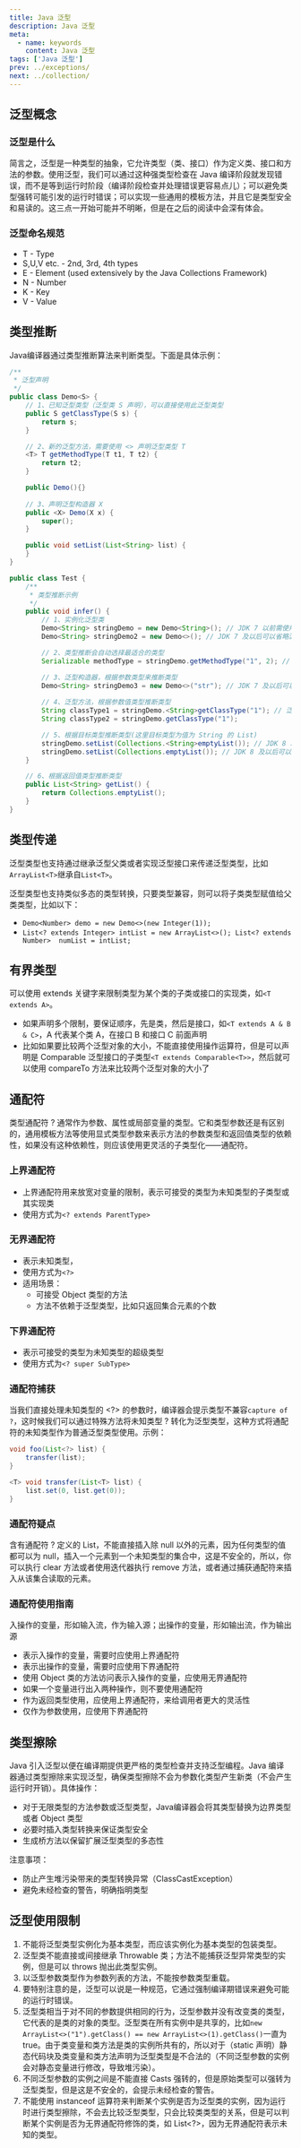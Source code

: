 ```yaml
---
title: Java 泛型
description: Java 泛型
meta:
  - name: keywords
    content: Java 泛型
tags: ['Java 泛型']
prev: ../exceptions/
next: ../collection/
---
```


## 泛型概念

### 泛型是什么

简言之，泛型是一种类型的抽象，它允许类型（类、接口）作为定义类、接口和方法的参数。使用泛型，我们可以通过这种强类型检查在 Java 编译阶段就发现错误，而不是等到运行时阶段（编译阶段检查并处理错误更容易点儿）；可以避免类型强转可能引发的运行时错误；可以实现一些通用的模板方法，并且它是类型安全和易读的。这三点一开始可能并不明晰，但是在之后的阅读中会深有体会。

### 泛型命名规范

- T - Type
- S,U,V etc. - 2nd, 3rd, 4th types
- E - Element (used extensively by the Java Collections Framework)
- N - Number
- K - Key
- V - Value

## 类型推断

Java编译器通过类型推断算法来判断类型。下面是具体示例：

```java
/**
 * 泛型声明
 */
public class Demo<S> {
    // 1、已知泛型类型（泛型类 S 声明），可以直接使用此泛型类型
    public S getClassType(S s) {
        return s;
    }

    // 2、新的泛型方法，需要使用 <> 声明泛型类型 T
    <T> T getMethodType(T t1, T t2) {
        return t2;
    }

    public Demo(){}
    
    // 3、声明泛型构造器 X
    public <X> Demo(X x) {
        super();
    }

    public void setList(List<String> list) {
    }
}

public class Test {
    /**
     * 类型推断示例
     */
    public void infer() {
        // 1、实例化泛型类
        Demo<String> stringDemo = new Demo<String>(); // JDK 7 以前需使用尖括号声明泛型类类型
        Demo<String> stringDemo2 = new Demo<>(); // JDK 7 及以后可以省略泛型类类型

        // 2、类型推断会自动选择最适合的类型
        Serializable methodType = stringDemo.getMethodType("1", 2); // 这里传入两个不同类型的值，它返回两个类型公共的父类型

        // 3、泛型构造器，根据参数类型来推断类型
        Demo<String> stringDemo3 = new Demo<>("str"); // JDK 7 及以后可以省略泛型类类型
        
        // 4、泛型方法，根据参数值类型推断类型
        String classType1 = stringDemo.<String>getClassType("1"); // 泛型类型可省略
        String classType2 = stringDemo.getClassType("1");

        // 5、根据目标类型推断类型(这里目标类型为值为 String 的 List)
        stringDemo.setList(Collections.<String>emptyList()); // JDK 8 以前需要指明泛型类型
        stringDemo.setList(Collections.emptyList()); // JDK 8 及以后可以省略泛型类型
    }

    // 6、根据返回值类型推断类型
    public List<String> getList() {
        return Collections.emptyList();
    }
}
```

## 类型传递

泛型类型也支持通过继承泛型父类或者实现泛型接口来传递泛型类型，比如`ArrayList<T>`继承自`List<T>`。

泛型类型也支持类似多态的类型转换，只要类型兼容，则可以将子类类型赋值给父类类型，比如以下：

- `Demo<Number> demo = new Demo<>(new Integer(1));`
- `List<? extends Integer> intList = new ArrayList<>(); List<? extends Number>  numList = intList;`

## 有界类型

可以使用 extends 关键字来限制类型为某个类的子类或接口的实现类，如`<T extends A>`。

- 如果声明多个限制，要保证顺序，先是类，然后是接口，如`<T extends A & B & C>`，A 代表某个类 A，在接口 B 和接口 C 前面声明
- 比如如果要比较两个泛型对象的大小，不能直接使用操作运算符，但是可以声明是 Comparable 泛型接口的子类型`<T extends Comparable<T>>`，然后就可以使用 compareTo 方法来比较两个泛型对象的大小了

## 通配符

类型通配符 ? 通常作为参数、属性或局部变量的类型。它和类型参数还是有区别的，通用模板方法等使用显式类型参数来表示方法的参数类型和返回值类型的依赖性，如果没有这种依赖性，则应该使用更灵活的子类型化——通配符。

### 上界通配符

- 上界通配符用来放宽对变量的限制，表示可接受的类型为未知类型的子类型或其实现类
- 使用方式为`<? extends ParentType>`

### 无界通配符

- 表示未知类型，
- 使用方式为`<?>`
- 适用场景：
  - 可接受 Object 类型的方法
  - 方法不依赖于泛型类型，比如只返回集合元素的个数

### 下界通配符

- 表示可接受的类型为未知类型的超级类型
- 使用方式为`<? super SubType>`

### 通配符捕获

当我们直接处理未知类型的 <?> 的参数时，编译器会提示类型不兼容`capture of ?`，这时候我们可以通过特殊方法将未知类型 ? 转化为泛型类型，这种方式将通配符的未知类型作为普通泛型类型使用。示例：

```java
void foo(List<?> list) {
    transfer(list);
}

<T> void transfer(List<T> list) {
    list.set(0, list.get(0));
}
```

### 通配符疑点

含有通配符 ? 定义的 List，不能直接插入除 null 以外的元素，因为任何类型的值都可以为 null，插入一个元素到一个未知类型的集合中，这是不安全的，所以，你可以执行 clear 方法或者使用迭代器执行 remove 方法，或者通过捕获通配符来插入从该集合读取的元素。

### 通配符使用指南

入操作的变量，形如输入流，作为输入源；出操作的变量，形如输出流，作为输出源

- 表示入操作的变量，需要时应使用上界通配符
- 表示出操作的变量，需要时应使用下界通配符
- 使用 Object 类的方法访问表示入操作的变量，应使用无界通配符
- 如果一个变量进行出入两种操作，则不要使用通配符
- 作为返回类型使用，应使用上界通配符，来给调用者更大的灵活性
- 仅作为参数使用，应使用下界通配符

## 类型擦除

Java 引入泛型以便在编译期提供更严格的类型检查并支持泛型编程。Java 编译器通过类型擦除来实现泛型，确保类型擦除不会为参数化类型产生新类（不会产生运行时开销）。具体操作：

- 对于无限类型的方法参数或泛型类型，Java编译器会将其类型替换为边界类型或者 Object 类型
- 必要时插入类型转换来保证类型安全
- 生成桥方法以保留扩展泛型类型的多态性

注意事项：

- 防止产生堆污染带来的类型转换异常（ClassCastException）
- 避免未经检查的警告，明确指明类型

## 泛型使用限制

1. 不能将泛型类型实例化为基本类型，而应该实例化为基本类型的包装类型。
2. 泛型类不能直接或间接继承 Throwable 类；方法不能捕获泛型异常类型的实例，但是可以 throws 抛出此类型实例。
3. 以泛型参数类型作为参数列表的方法，不能按参数类型重载。
4. 要特别注意的是，泛型可以说是一种规范，它通过强制编译期错误来避免可能的运行时错误。
5. 泛型类相当于对不同的参数提供相同的行为，泛型参数并没有改变类的类型，它代表的是类的对象的类型。泛型类在所有实例中是共享的，比如`new ArrayList<>("1").getClass() == new ArrayList<>(1).getClass()`一直为 true。由于类变量和类方法是类的实例所共有的，所以对于（static 声明）静态代码块及类变量和类方法声明为泛型类型是不合法的（不同泛型参数的实例会对静态变量进行修改，导致堆污染）。
6. 不同泛型参数的实例之间是不能直接 Casts 强转的，但是原始类型可以强转为泛型类型，但是这是不安全的，会提示未经检查的警告。
7. 不能使用 instanceof 运算符来判断某个实例是否为泛型类的实例，因为运行时进行类型擦除，不会去比较泛型类型，只会比较类类型的关系，但是可以判断某个实例是否为无界通配符修饰的类，如 List<?>，因为无界通配符表示未知的类型。